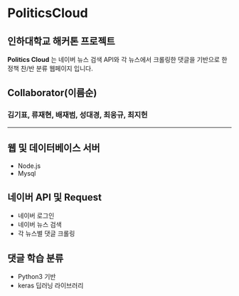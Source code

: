 # **PoliticsCloud**
## 인하대학교 해커톤 프로젝트

**Politics Cloud** 는 네이버 뉴스 검색 API와 각 뉴스에서 크롤링한 댓글을 기반으로 한 정책 찬/반 분류 웹페이지 입니다.

## Collaborator(이름순)
### 김기표, 류재현, 배재범, 성대경, 최웅규, 최지헌

***


## 웹 및 데이터베이스 서버
- Node.js
- Mysql

## 네이버 API 및 Request
- 네이버 로그인
- 네이버 뉴스 검색 
- 각 뉴스별 댓글 크롤링

## 댓글 학습 분류
- Python3 기반
- keras 딥러닝 라이브러리